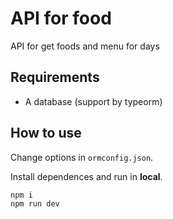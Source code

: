 # API for food

API for get foods and menu for days

## Requirements

- A database (support by typeorm)

## How to use

Change options in `ormconfig.json`.

Install dependences and run in **local**.

```bash
npm i
npm run dev
```
